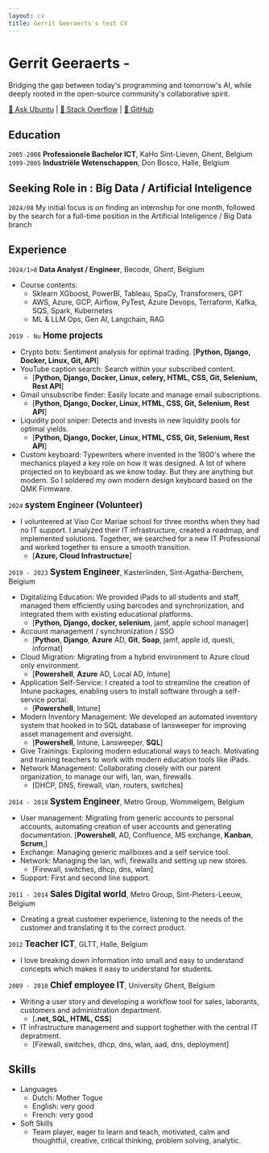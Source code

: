 ```yaml
---
layout: cv
title: Gerrit Geeraerts's test CV
---
```


# Gerrit Geeraerts -  
Bridging the gap between today's programming and tomorrow's AI, while deeply rooted in the open-source community's collaborative spirit.  

<div id="webaddress"><a href="https://askubuntu.com/users/1097288/gerrit-geeraerts?tab=profile">🔗 Ask Ubuntu</a> | <a href="https://stackoverflow.com/users/10213635/gerrit-geeraerts?tab=profile">🔗 Stack Overflow</a> | <a href="https://github.com/GerritGeeraerts">🔗 GitHub</a></div>


## Education
`2005-2008` **Professionele Bachelor ICT**, KaHo Sint-Lieven, Ghent, Belgium  
`1999-2005` **Industriële Wetenschappen**, Don Bosco, Halle, Belgium

## Seeking Role in : Big Data / Artificial Inteligence
`2024/08` My initial focus is on finding an internship for one month, followed by the search for a full-time position in the Artificial Inteligence / Big Data branch


## Experience
`2024/1>8` **Data Analyst / Engineer**, Becode, Ghent, Belgium  
* Course contents:
	* Sklearn XGboost, PowerBI, Tableau, SpaCy, Transformers, GPT  
	* AWS, Azure, GCP, Airflow, PyTest, Azure Devops, Terraform, Kafka, SQS, Spark, Kubernetes  
 	* ML & LLM Ops, Gen AI, Langchain, RAG

`2019 - Nu` <span style="font-size:1.2em;">**Home projects**</span>
* Crypto bots: Sentiment analysis for optimal trading. [**Python, Django, Docker, Linux, Git, API**]
* YouTube caption search: Search within your subscribed content. 
  * [**Python, Django, Docker, Linux, celery, HTML, CSS, Git, Selenium, Rest API**]
* Gmail unsubscribe finder: Easily locate and manage email subscriptions. 
  * [**Python, Django, Docker, Linux, HTML, CSS, Git, Selenium, Rest API**]
* Liquidity pool sniper: Detects and invests in new liquidity pools for optimal yields. 
  * [**Python, Django, Docker, Linux, HTML, CSS, Git, Selenium, Rest API**]
* Custom keyboard: Typewriters where invented in the 1800's where the mechanics played a key role on how it was designed. A lot of where projected on to keyboard as we know today. But they are anything but modern. So I soldered my own modern design keyboard based on the QMK Firmware.

`2024` <span style="font-size:1.2em;">**system Engineer (Volunteer)**</span>
* I volunteered at Viso Cor Mariae school for three months when they had no IT support. I analyzed their IT infrastructure, created a roadmap, and implemented solutions. Together, we searched for a new IT Professional and worked together to ensure a smooth transition. 
  * [**Azure, Cloud Infrastructure**]

`2019 - 2023` <span style="font-size:1.2em;">**System Engineer**</span>, Kasterlinden, Sint-Agatha-Berchem, Belgium  
* Digitalizing Education: We provided iPads to all students and staff, managed them efficiently using barcodes and synchronization, and integrated them with existing educational platforms. 
  * [**Python,  Django, docker, selenium**, jamf, apple school manager]
* Account management / synchronization / SSO 
  * [**Python**, **Django**, **Azure** AD, **Git**, **Soap**, jamf, apple id, questi, informat]
* Cloud Migration: Migrating from a hybrid environment to Azure cloud only environment. 
  * [**Powershell**, **Azure** AD, Local AD, Intune]
* Application Self-Service: I created a tool to streamline the creation of Intune packages, enabling users to install software through a self-service portal. 
  * [**Powershell**, Intune]
* Modern Inventory Management: We developed an automated inventory system that hooked in to SQL database of lansweeper for improving asset management and oversight.  
  * [**Powershell**, Intune, Lansweeper, **SQL**]
* Give Trainings: Exploring modern educational ways to teach. Motivating and training teachers to work with modern education tools like iPads.
* Network Management: Collaborating closely with our parent organization, to manage our wifi, lan, wan, firewalls. 
  * [DHCP, DNS, firewall, vlan, routers, switches]

`2014 - 2018` <span style="font-size:1.2em;">**System Engineer**</span>, Metro Group, Wommelgem, Belgium  
* User management: Migrating from generic accounts to personal accounts, automating creation of user accounts and generating documentation. [**Powershell**, AD, Confluence, MS exchange, **Kanban**, **Scrum**,]
* Exchange: Managing generic mailboxes and a self service tool.
* Network: Managing the lan, wifi, firewalls and setting up new stores. 
  * [Firewall, switches, dhcp, dns, wlan]
* Support: First and second line support.

`2011 - 2014` <span style="font-size:1.2em;">**Sales Digital world**</span>, Metro Group, Sint-Pieters-Leeuw, Belgium  
* Creating a great customer experience, listening to the needs of the customer and translating it to the correct product.

`2012` <span style="font-size:1.2em;">**Teacher ICT**</span>, GLTT, Halle, Belgium  
* I love breaking down information into small and easy to understand concepts which makes it easy to understand for students.

`2009 - 2010` <span style="font-size:1.2em;">**Chief employee IT**</span>, University Ghent, Belgium  
* Writing a user story and developing a workflow tool for sales, laborants, customers and administration department. 
  * [**.net, SQL, HTML, CSS**]
* IT infrastructure management and support toghether with the central IT depratment. 
  * [Firewall, switches, dhcp, dns, wlan, aad, dns, deployment]



## Skills
* Languages  
	* Dutch: Mother Togue  
	* English: very good  
	* French: very good  
* Soft Skills  
	* Team player, eager to learn and teach, motivated, calm and thoughtful, creative, critical thinking, problem solving, analytic.  


<!-- ### Footer

Last updated: May 2013 -->
 
